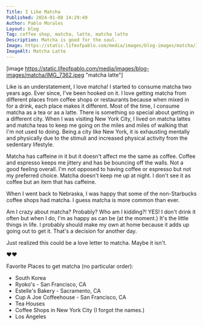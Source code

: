 ```yaml
---
Title: I Like Matcha
Published: 2024-01-08 14:29:49
Author: Pablo Morales
Layout: blog
Tag: coffee shop, matcha, latte, matcha latte
Description: Matcha is good for the soul.
Image: https://static.lifeofpablo.com/media/images/blog-images/matcha/IMG_7362.jpeg
ImageAlt: Matcha Latte
---
```

[image https://static.lifeofpablo.com/media/images/blog-images/matcha/IMG_7362.jpeg "matcha latte"]

Like is an understatement, I love matcha! I started to consume matcha two years ago. Ever since, I've been hooked on it. I love getting matcha from different places from coffee shops or restaurants because when mixed in for a drink, each place makes it different. Most of the time, I consume matcha as a tea or as a latte. There is something so special about getting in a different city. When I was visiting New York City, I lived on matcha lattes and matcha teas to keep me going on the miles and miles of walking that I'm not used to doing. Being a city like New York, it is exhausting mentally and physically due to the stimuli and increased physical activity from the sedentary lifestyle.

Matcha has caffeine in it but it doesn't affect me the same as coffee. Coffee and espresso keeps me jittery and has be bouncing off the walls. Not a good feeling overall. I'm not opposed to having coffee or espresso but not my preferred choice. Matcha doesn't keep me up at night. I don't see it as coffee but an item that has caffeine.

When I went back to Nebraska, I was happy that some of the non-Starbucks coffee shops had matcha. I guess matcha is more common than ever. 

Am I crazy about matcha? Probably? Who am I kidding?! YES! I don't drink it often but when I do, I'm as happy as can be (at the moment.) It's the little things in life. I probably should make my own at home because it adds up going out to get it. That's a decision for another day. 

Just realized this could be a love letter to matcha. Maybe it isn't.

❤️❤️

Favorite Places to get matcha (no particular order):

* South Korea
* Ryoko's - San Francisco, CA
* Estelle's Bakery - Sacramento, CA
* Cup A Joe Coffeehouse - San Francisco, CA
* Tea Houses
* Coffee Shops in New York City (I forgot the names.)
* Los Angeles
